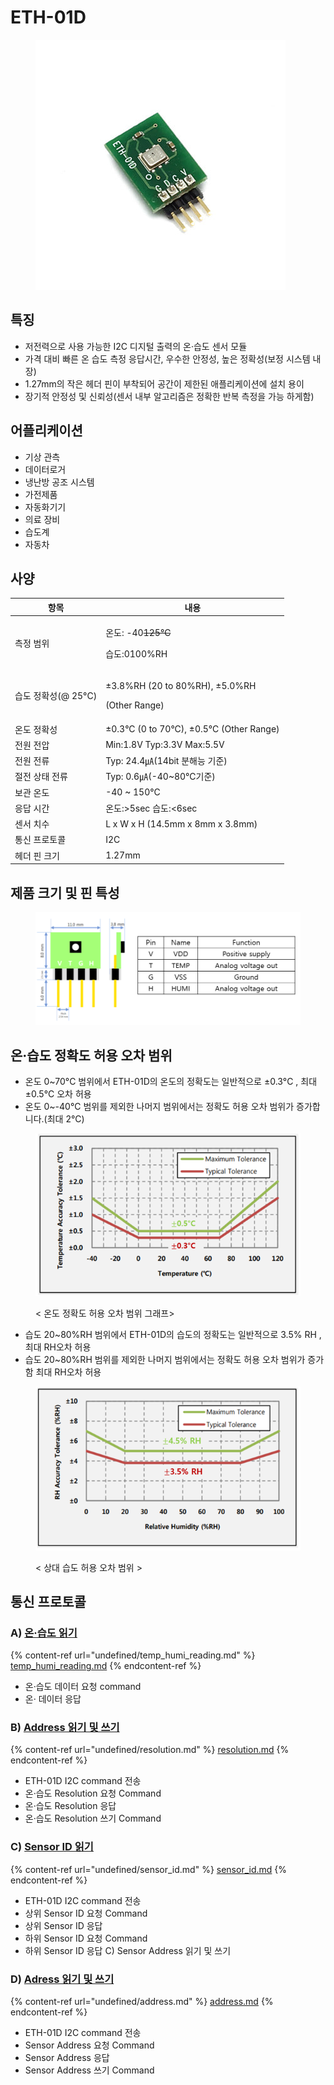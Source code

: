 # ETH-01D

<figure><img src="../../../.gitbook/assets/temp&#x26;humi/ETH-01D/eth-01d_main_pic.jpg" alt=""><figcaption></figcaption></figure>

## 특징

* 저전력으로 사용 가능한 I2C 디지털 출력의 온·습도 센서 모듈
* 가격 대비 빠른 온 습도 측정 응답시간, 우수한 안정성, 높은 정확성(보정 시스템 내장)
* 1.27mm의 작은 헤더 핀이 부착되어 공간이 제한된 애플리케이션에 설치 용이
* 장기적 안정성 및 신뢰성(센서 내부 알고리즘은 정확한 반복 측정을 가능 하게함)

## 어플리케이션

* 기상 관측
* 데이터로거
* 냉난방 공조 시스템
* 가전제품
* 자동화기기
* 의료 장비
* 습도계
* 자동차

## 사양 <a href="#_toc127806955" id="_toc127806955"></a>

| 항목             | 내용                                                        |
| -------------- | --------------------------------------------------------- |
| 측정 범위          | <p>온도: -40<del>125℃</del></p><p>습도:0100%RH</p>            |
| 습도 정확성(@ 25°C) | <p>±3.8%RH (20 to 80%RH), ±5.0%RH</p><p>(Other Range)</p> |
| 온도 정확성         | ±0.3°C (0 to 70°C), ±0.5°C (Other Range)                  |
| 전원 전압          | Min:1.8V Typ:3.3V Max:5.5V                                |
| 전원 전류          | Typ: 24.4㎂(14bit 분해능 기준)                                  |
| 절전 상태 전류       | Typ: 0.6㎂(-40\~80℃기준)                                     |
| 보관 온도          | -40 \~ 150°C                                              |
| 응답 시간          | 온도:>5sec 습도:<6sec                                         |
| 센서 치수          | L x W x H (14.5mm x 8mm x 3.8mm)                          |
| 통신 프로토콜        | I2C                                                       |
| 헤더 핀 크기        | 1.27mm                                                    |

## 제품 크기 및 핀 특성 <a href="#_toc127806956" id="_toc127806956"></a>

<figure><img src="../../../.gitbook/assets/temp&#x26;humi/ETH-01DV/eth_01dv_Main_spec.PNG" alt=""><figcaption></figcaption></figure>

## 온·습도 정확도 허용 오차 범위 <a href="#_toc127806957" id="_toc127806957"></a>

* 온도 0\~70°C 범위에서 ETH-01D의 온도의 정확도는 일반적으로 ±0.3°C , 최대 ±0.5°C 오차 허용
* 온도 0\~-40°C 범위를 제외한 나머지 범위에서는 정확도 허용 오차 범위가 증가합니다.(최대 2°C)

<figure><img src="../../../.gitbook/assets/temp&#x26;humi/ETH-01D/eth-01d_temp_graph.PNG" alt=""><figcaption><p>&#x3C; 온도 정확도 허용 오차 범위 그래프></p></figcaption></figure>

* 습도 20\~80%RH 범위에서 ETH-01D의 습도의 정확도는 일반적으로 3.5% RH , 최대 RH오차 허용
* 습도 20\~80%RH 범위를 제외한 나머지 범위에서는 정확도 허용 오차 범위가 증가함 최대 RH오차 허용

<figure><img src="../../../.gitbook/assets/temp&#x26;humi/ETH-01D/eth-01d_humi_graph.PNG" alt=""><figcaption><p>&#x3C; 상대 습도 허용 오차 범위 ></p></figcaption></figure>

## 통신 프로토콜

### A) [온·습도 읽기](https://app.gitbook.com/o/Kf02NeqxuSI0LF2rYZKc/s/8USAZVpjShlBinaURjim/\~/changes/13/product-document/temp\_humi/eth\_01d/undefined/temp\_humi\_reading)

{% content-ref url="undefined/temp_humi_reading.md" %}
[temp\_humi\_reading.md](undefined/temp\_humi\_reading.md)
{% endcontent-ref %}

* 온·습도 데이터 요청 command
* 온· 데이터 응답

### B) [Address 읽기 및 쓰기](https://app.gitbook.com/o/Kf02NeqxuSI0LF2rYZKc/s/8USAZVpjShlBinaURjim/\~/changes/13/product-document/temp\_humi/eth\_01d/undefined/address)

{% content-ref url="undefined/resolution.md" %}
[resolution.md](undefined/resolution.md)
{% endcontent-ref %}

* ETH-01D I2C command 전송
* 온·습도 Resolution 요청 Command
* 온·습도 Resolution 응답
* 온·습도 Resolution 쓰기 Command

### C) [Sensor ID 읽기](undefined/sensor\_id.md)

{% content-ref url="undefined/sensor_id.md" %}
[sensor\_id.md](undefined/sensor\_id.md)
{% endcontent-ref %}

* ETH-01D I2C command 전송
* 상위 Sensor ID 요청 Command
* 상위 Sensor ID 응답
* 하위 Sensor ID 요청 Command
* 하위 Sensor ID 응답 C) Sensor Address 읽기 및 쓰기

### D) [Adress 읽기 및 쓰기](undefined/address.md)

{% content-ref url="undefined/address.md" %}
[address.md](undefined/address.md)
{% endcontent-ref %}

* ETH-01D I2C command 전송
* Sensor Address 요청 Command
* Sensor Address 응답
* Sensor Address 쓰기 Command
